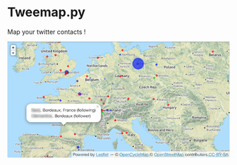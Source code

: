 # Tweemap.py

Map your twitter contacts !

![screenshot](https://raw.githubusercontent.com/odhondt/tweemap/master/screenshot.png)
